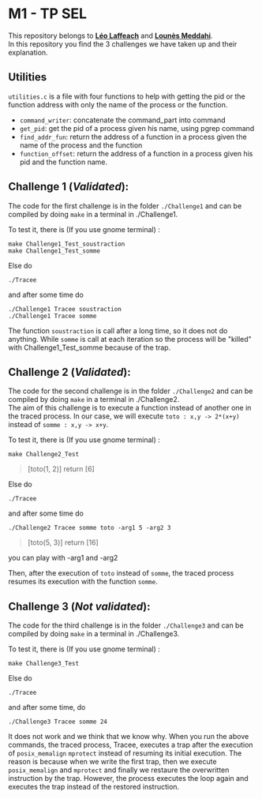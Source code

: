 # M1 - TP SEL 
This repository belongs to **<a href="https://github.com/Leo-Laffeach" target="_blank">Léo Laffeach</a>** and **<a href="https://github.com/LounesMD" target="_blank">Lounès Meddahi</a>**. <br>
In this repository you find the 3 challenges we have taken up and their explanation.

## Utilities
`utilities.c` is a file with four functions to help with getting the pid or the function address with only the name of the process or the function.

- `command_writer`: 
	concatenate the command_part into command
- `get_pid`:
        get the pid of a process given his name, using pgrep command
- `find_addr_fun`:
        return the address of a function in a process given the name of the process and the function
- `function_offset`:
        return the address of a function in a process given his pid and the function name.

## Challenge 1 (*Validated*):
The code for the first challenge is in the folder `./Challenge1` and can be compiled by doing `make` in a terminal in ./Challenge1.

To test it, there is (If you use gnome terminal) :

    make Challenge1_Test_soustraction
    make Challenge1_Test_somme

Else do

    ./Tracee
    
and after some time do

    ./Challenge1 Tracee soustraction
    ./Challenge1 Tracee somme

The function `soustraction` is call after a long time, so it does not do anything. While `somme` is call at each iteration so the process will be "killed" with Challenge1_Test_somme because of the trap.

## Challenge 2 (*Validated*):
The code for the second challenge is in the folder `./Challenge2` and can be compiled by doing `make` in a terminal in ./Challenge2. <br>
The aim of this challenge is to execute a function instead of another one in the traced process. In our case, we will execute `toto : x,y -> 2*(x+y)` instead of `somme : x,y -> x+y`.

To test it, there is (If you use gnome terminal) :

    make Challenge2_Test
    
   > [toto(1, 2)] return [6]

Else do

    ./Tracee
    
and after some time do

    ./Challenge2 Tracee somme toto -arg1 5 -arg2 3
    
   > [toto(5, 3)] return [16]
    
you can play with -arg1 and -arg2

Then, after the execution of `toto` instead of `somme`, the traced process resumes its execution with the function `somme`.

## Challenge 3 (*Not validated*):

The code for the third challenge is in the folder `./Challenge3` and can be compiled by doing `make` in a terminal in ./Challenge3.

To test it, there is (If you use gnome terminal) :

    make Challenge3_Test

Else do

    ./Tracee
    
and after some time, do

    ./Challenge3 Tracee somme 24


It does not work and we think that we know why. When you run the above commands, the traced process, Tracee, executes a trap after the execution of `posix_memalign` `mprotect` instead of resuming its initial execution. The reason is because when we write the first trap, then we execute `posix_memalign` and `mprotect` and finally we restaure the overwritten instruction by the trap. However, the process executes the loop again and executes the trap instead of the restored instruction.
